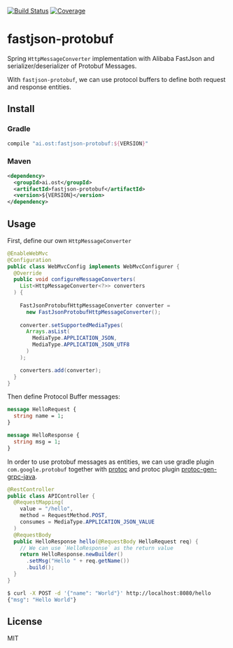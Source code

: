 [![Build Status](https://travis-ci.org/kaelzhang/java-fastjson-protobuf.svg?branch=master)](https://travis-ci.org/kaelzhang/java-fastjson-protobuf)
[![Coverage](https://codecov.io/gh/kaelzhang/java-fastjson-protobuf/branch/master/graph/badge.svg)](https://codecov.io/gh/kaelzhang/java-fastjson-protobuf)
<!-- optional appveyor tst
[![Windows Build Status](https://ci.appveyor.com/api/projects/status/github/kaelzhang/java-fastjson-protobuf?branch=master&svg=true)](https://ci.appveyor.com/project/kaelzhang/java-fastjson-protobuf)
-->
<!-- optional npm version
[![NPM version](https://badge.fury.io/js/java-fastjson-protobuf.svg)](http://badge.fury.io/js/java-fastjson-protobuf)
-->
<!-- optional npm downloads
[![npm module downloads per month](http://img.shields.io/npm/dm/java-fastjson-protobuf.svg)](https://www.npmjs.org/package/java-fastjson-protobuf)
-->
<!-- optional dependency status
[![Dependency Status](https://david-dm.org/kaelzhang/java-fastjson-protobuf.svg)](https://david-dm.org/kaelzhang/java-fastjson-protobuf)
-->

# fastjson-protobuf

Spring `HttpMessageConverter` implementation with Alibaba FastJson and serializer/deserializer of Protobuf Messages.

With `fastjson-protobuf`, we can use protocol buffers to define both request and response entities.

## Install

### Gradle

```gradle
compile "ai.ost:fastjson-protobuf:${VERSION}"
```

### Maven

```xml
<dependency>
  <groupId>ai.ost</groupId>
  <artifactId>fastjson-protobuf</artifactId>
  <version>${VERSION}</version>
</dependency>
```

## Usage

First, define our own `HttpMessageConverter`

```java
@EnableWebMvc
@Configuration
public class WebMvcConfig implements WebMvcConfigurer {
  @Override
  public void configureMessageConverters(
    List<HttpMessageConverter<?>> converters
  ) {
    
    FastJsonProtobufHttpMessageConverter converter = 
      new FastJsonProtobufHttpMessageConverter();
    
    converter.setSupportedMediaTypes(
      Arrays.asList(
        MediaType.APPLICATION_JSON,
        MediaType.APPLICATION_JSON_UTF8
      )
    );

    converters.add(converter);
  }
}
```

Then define Protocol Buffer messages:

```protobuf
message HelloRequest {
  string name = 1;
}

message HelloResponse {
  string msg = 1;
}
```

In order to use protobuf messages as entities, we can use gradle plugin `com.google.protobuf` together with [protoc](https://search.maven.org/artifact/com.google.protobuf/protoc) and protoc plugin [protoc-gen-grpc-java](https://search.maven.org/artifact/io.grpc/protoc-gen-grpc-java/).

```java
@RestController
public class APIController {
  @RequestMapping(
    value = "/hello",
    method = RequestMethod.POST,
    consumes = MediaType.APPLICATION_JSON_VALUE
  )
  @RequestBody
  public HelloResponse hello(@RequestBody HelloRequest req) {
    // We can use `HelloResponse` as the return value
    return HelloResponse.newBuilder()
      .setMsg("Hello " + req.getName())
      .build();
  }
}
```

```sh
$ curl -X POST -d '{"name": "World"}' http://localhost:8080/hello
{"msg": "Hello World"}
```

## License

MIT
